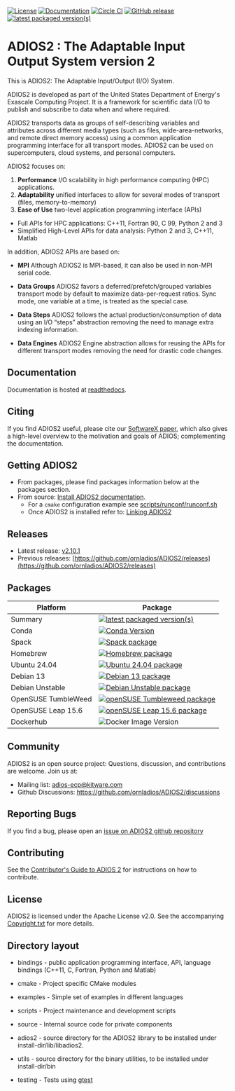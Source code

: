 [![License](https://img.shields.io/badge/License-Apache%202.0-blue.svg)](https://opensource.org/licenses/Apache-2.0)
[![Documentation](https://readthedocs.org/projects/adios2/badge/?version=latest)](https://adios2.readthedocs.io/en/latest/?badge=latest)
[![Circle CI](https://circleci.com/gh/ornladios/ADIOS2.svg?style=shield)](https://circleci.com/gh/ornladios/ADIOS2)
[![GitHub release](https://img.shields.io/github/release/ornladios/adios2/all.svg)]()
[![latest packaged version(s)](https://repology.org/badge/latest-versions/adios2.svg)](https://repology.org/project/adios2/versions) 

# ADIOS2 : The Adaptable Input Output System version 2

This is ADIOS2: The Adaptable Input/Output (I/O) System.

ADIOS2 is developed as part of the United States Department of Energy's Exascale Computing Project.
It is a framework for scientific data I/O to publish and subscribe to data when and where required.

ADIOS2 transports data as groups of self-describing variables and attributes across different media types (such as files, wide-area-networks, and remote direct memory access) using a common application programming interface for all transport modes.
ADIOS2 can be used on supercomputers, cloud systems, and personal computers.

ADIOS2 focuses on:

1. **Performance** I/O scalability in high performance computing (HPC) applications.
2. **Adaptability** unified interfaces to allow for several modes of transport (files, memory-to-memory)
3. **Ease of Use** two-level application programming interface (APIs)
* Full APIs for HPC applications: C++11, Fortran 90, C 99, Python 2 and 3
* Simplified High-Level APIs for data analysis: Python 2 and 3, C++11, Matlab

In addition, ADIOS2 APIs are based on:

* **MPI** Although ADIOS2 is MPI-based, it can also be used in non-MPI serial code.

* **Data Groups** ADIOS2 favors a deferred/prefetch/grouped variables transport mode by default to maximize data-per-request ratios.
Sync mode, one variable at a time, is treated as the special case.

* **Data Steps** ADIOS2 follows the actual production/consumption of data using an I/O “steps” abstraction removing the need to manage extra indexing information.

* **Data Engines** ADIOS2 Engine abstraction allows for reusing the APIs for different transport modes removing the need for drastic code changes.

## Documentation

Documentation is hosted at [readthedocs](https://adios2.readthedocs.io).

## Citing

If you find ADIOS2 useful, please cite our [SoftwareX paper](https://doi.org/10.1016/j.softx.2020.100561), which also gives a high-level overview to the motivation and goals of ADIOS; complementing the documentation.

## Getting ADIOS2

* From packages, please find packages information below at the packages section.
* From source: [Install ADIOS2 documentation](https://adios2.readthedocs.io/en/latest/setting_up/setting_up.html#).
  - For a `cmake` configuration example see [scripts/runconf/runconf.sh](https://github.com/ornladios/ADIOS2/blob/master/scripts/runconf/runconf.sh)
  - Once ADIOS2 is installed refer to: [Linking ADIOS2](https://adios2.readthedocs.io/en/latest/setting_up/setting_up.html#linking-adios-2)

## Releases

* Latest release: [v2.10.1](https://github.com/ornladios/ADIOS2/releases/tag/v2.10.1)
* Previous releases: [https://github.com/ornladios/ADIOS2/releases](https://github.com/ornladios/ADIOS2/releases)

## Packages

| Platform            | Package                                                                                                                                                    |
|---------------------|------------------------------------------------------------------------------------------------------------------------------------------------------------|
| Summary             | [![latest packaged version(s)](https://repology.org/badge/latest-versions/adios2.svg)](https://repology.org/project/adios2/versions)                       |
| Conda               | [![Conda Version](https://img.shields.io/conda/vn/conda-forge/adios2)](https://anaconda.org/conda-forge/adios2)                                            |
| Spack               | [![Spack package](https://repology.org/badge/version-for-repo/spack/adios2.svg)](https://repology.org/project/adios2/versions)                             |
| Homebrew            | [![Homebrew package](https://repology.org/badge/version-for-repo/homebrew/adios2.svg)](https://repology.org/project/adios2/versions)                       |
| Ubuntu 24.04        | [![Ubuntu 24.04 package](https://repology.org/badge/version-for-repo/ubuntu_24_04/adios2.svg)](https://repology.org/project/adios2/versions)               |
| Debian 13           | [![Debian 13 package](https://repology.org/badge/version-for-repo/debian_13/adios2.svg)](https://repology.org/project/adios2/versions)                     |
| Debian Unstable     | [![Debian Unstable package](https://repology.org/badge/version-for-repo/debian_unstable/adios2.svg)](https://repology.org/project/adios2/versions)         |
| OpenSUSE TumbleWeed | [![openSUSE Tumbleweed package](https://repology.org/badge/version-for-repo/opensuse_tumbleweed/adios2.svg)](https://repology.org/project/adios2/versions) |
| OpenSUSE Leap 15.6  | [![openSUSE Leap 15.6 package](https://repology.org/badge/version-for-repo/opensuse_leap_15_6/adios2.svg)](https://repology.org/project/adios2/versions)   |
| Dockerhub           | ![Docker Image Version](https://img.shields.io/docker/v/ornladios/adios2)                                                                                  |

## Community

ADIOS2 is an open source project: Questions, discussion, and contributions are welcome. Join us at:

- Mailing list: adios-ecp@kitware.com
- Github Discussions: https://github.com/ornladios/ADIOS2/discussions

## Reporting Bugs

If you find a bug, please open an [issue on ADIOS2 github repository](https://github.com/ornladios/ADIOS2/issues)

## Contributing

See the [Contributor's Guide to ADIOS 2](Contributing.md) for instructions on how to contribute.

## License
ADIOS2 is licensed under the Apache License v2.0.
See the accompanying [Copyright.txt](Copyright.txt) for more details.

## Directory layout

* bindings - public application programming interface, API, language bindings (C++11, C, Fortran, Python and Matlab)

* cmake - Project specific CMake modules

* examples - Simple set of examples in different languages

* scripts - Project maintenance and development scripts

* source - Internal source code for private components
* adios2 - source directory for the ADIOS2 library to be installed under install-dir/lib/libadios2.
* utils  - source directory for the binary utilities, to be installed under install-dir/bin

* testing - Tests using [gtest](https://github.com/google/googletest)
